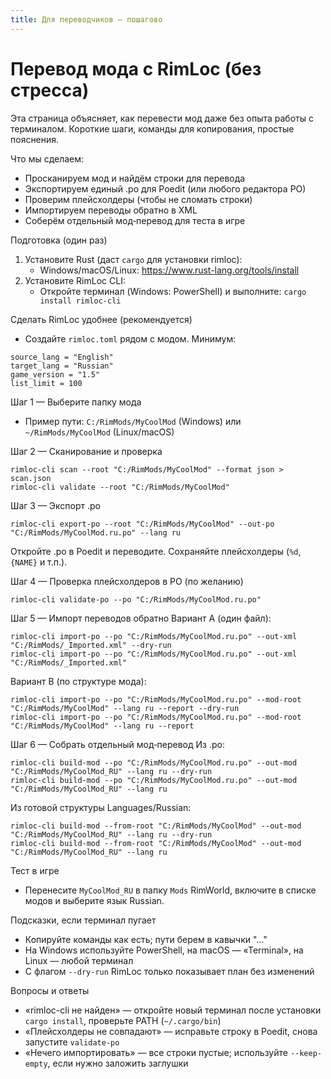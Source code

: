 ```yaml
---
title: Для переводчиков — пошагово
---
```


# Перевод мода с RimLoc (без стресса)

Эта страница объясняет, как перевести мод даже без опыта работы с терминалом. Короткие шаги, команды для копирования, простые пояснения.

Что мы сделаем:
- Просканируем мод и найдём строки для перевода
- Экспортируем единый .po для Poedit (или любого редактора PO)
- Проверим плейсхолдеры (чтобы не сломать строки)
- Импортируем переводы обратно в XML
- Соберём отдельный мод‑перевод для теста в игре

Подготовка (один раз)
1) Установите Rust (даст `cargo` для установки rimloc):
   - Windows/macOS/Linux: https://www.rust-lang.org/tools/install
2) Установите RimLoc CLI:
   - Откройте терминал (Windows: PowerShell) и выполните: `cargo install rimloc-cli`

Сделать RimLoc удобнее (рекомендуется)
- Создайте `rimloc.toml` рядом с модом. Минимум:

```
source_lang = "English"
target_lang = "Russian"
game_version = "1.5"
list_limit = 100
```

Шаг 1 — Выберите папку мода
- Пример пути: `C:/RimMods/MyCoolMod` (Windows) или `~/RimMods/MyCoolMod` (Linux/macOS)

Шаг 2 — Сканирование и проверка
```
rimloc-cli scan --root "C:/RimMods/MyCoolMod" --format json > scan.json
rimloc-cli validate --root "C:/RimMods/MyCoolMod"
```

Шаг 3 — Экспорт .po
```
rimloc-cli export-po --root "C:/RimMods/MyCoolMod" --out-po "C:/RimMods/MyCoolMod.ru.po" --lang ru
```
Откройте .po в Poedit и переводите. Сохраняйте плейсхолдеры (`%d`, `{NAME}` и т.п.).

Шаг 4 — Проверка плейсхолдеров в PO (по желанию)
```
rimloc-cli validate-po --po "C:/RimMods/MyCoolMod.ru.po"
```

Шаг 5 — Импорт переводов обратно
Вариант A (один файл):
```
rimloc-cli import-po --po "C:/RimMods/MyCoolMod.ru.po" --out-xml "C:/RimMods/_Imported.xml" --dry-run
rimloc-cli import-po --po "C:/RimMods/MyCoolMod.ru.po" --out-xml "C:/RimMods/_Imported.xml"
```
Вариант B (по структуре мода):
```
rimloc-cli import-po --po "C:/RimMods/MyCoolMod.ru.po" --mod-root "C:/RimMods/MyCoolMod" --lang ru --report --dry-run
rimloc-cli import-po --po "C:/RimMods/MyCoolMod.ru.po" --mod-root "C:/RimMods/MyCoolMod" --lang ru --report
```

Шаг 6 — Собрать отдельный мод‑перевод
Из .po:
```
rimloc-cli build-mod --po "C:/RimMods/MyCoolMod.ru.po" --out-mod "C:/RimMods/MyCoolMod_RU" --lang ru --dry-run
rimloc-cli build-mod --po "C:/RimMods/MyCoolMod.ru.po" --out-mod "C:/RimMods/MyCoolMod_RU" --lang ru
```
Из готовой структуры Languages/Russian:
```
rimloc-cli build-mod --from-root "C:/RimMods/MyCoolMod" --out-mod "C:/RimMods/MyCoolMod_RU" --lang ru --dry-run
rimloc-cli build-mod --from-root "C:/RimMods/MyCoolMod" --out-mod "C:/RimMods/MyCoolMod_RU" --lang ru
```

Тест в игре
- Перенесите `MyCoolMod_RU` в папку `Mods` RimWorld, включите в списке модов и выберите язык Russian.

Подсказки, если терминал пугает
- Копируйте команды как есть; пути берем в кавычки "..."
- На Windows используйте PowerShell, на macOS — «Terminal», на Linux — любой терминал
- С флагом `--dry-run` RimLoc только показывает план без изменений

Вопросы и ответы
- «rimloc-cli не найден» — откройте новый терминал после установки `cargo install`, проверьте PATH (`~/.cargo/bin`)
- «Плейсхолдеры не совпадают» — исправьте строку в Poedit, снова запустите `validate-po`
- «Нечего импортировать» — все строки пустые; используйте `--keep-empty`, если нужно заложить заглушки

